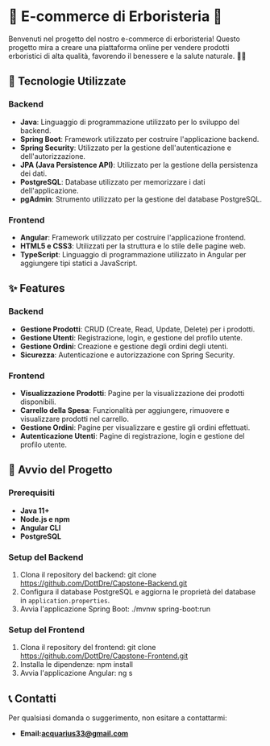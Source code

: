 # 🌿 E-commerce di Erboristeria 🌿

Benvenuti nel progetto del nostro e-commerce di erboristeria! Questo progetto mira a creare una piattaforma online per vendere prodotti erboristici di alta qualità, favorendo il benessere e la salute naturale. 🌱✨


## 🔧 Tecnologie Utilizzate

### Backend
- **Java**: Linguaggio di programmazione utilizzato per lo sviluppo del backend.
- **Spring Boot**: Framework utilizzato per costruire l'applicazione backend.
- **Spring Security**: Utilizzato per la gestione dell'autenticazione e dell'autorizzazione.
- **JPA (Java Persistence API)**: Utilizzato per la gestione della persistenza dei dati.
- **PostgreSQL**: Database utilizzato per memorizzare i dati dell'applicazione.
- **pgAdmin**: Strumento utilizzato per la gestione del database PostgreSQL.

### Frontend
- **Angular**: Framework utilizzato per costruire l'applicazione frontend.
- **HTML5 e CSS3**: Utilizzati per la struttura e lo stile delle pagine web.
- **TypeScript**: Linguaggio di programmazione utilizzato in Angular per aggiungere tipi statici a JavaScript.

## ✨ Features

### Backend
- **Gestione Prodotti**: CRUD (Create, Read, Update, Delete) per i prodotti.
- **Gestione Utenti**: Registrazione, login, e gestione del profilo utente.
- **Gestione Ordini**: Creazione e gestione degli ordini degli utenti.
- **Sicurezza**: Autenticazione e autorizzazione con Spring Security.

### Frontend
- **Visualizzazione Prodotti**: Pagine per la visualizzazione dei prodotti disponibili.
- **Carrello della Spesa**: Funzionalità per aggiungere, rimuovere e visualizzare prodotti nel carrello.
- **Gestione Ordini**: Pagine per visualizzare e gestire gli ordini effettuati.
- **Autenticazione Utenti**: Pagine di registrazione, login e gestione del profilo utente.

## 🚀 Avvio del Progetto

### Prerequisiti
- **Java 11+**
- **Node.js e npm**
- **Angular CLI**
- **PostgreSQL**

### Setup del Backend
1. Clona il repository del backend:
   git clone https://github.com/DottDre/Capstone-Backend.git
2. Configura il database PostgreSQL e aggiorna le proprietà del database in 
  `application.properties`.
3. Avvia l'applicazione Spring Boot: ./mvnw spring-boot:run
### Setup del Frontend
1. Clona il repository del frontend:
    git clone https://github.com/DottDre/Capstone-Frontend.git
2. Installa le dipendenze:
    npm install
3. Avvia l'applicazione Angular:
    ng s
    
##  📞 Contatti
Per qualsiasi domanda o suggerimento, non esitare a contattarmi:
- **Email:acquarius33@gmail.com**


